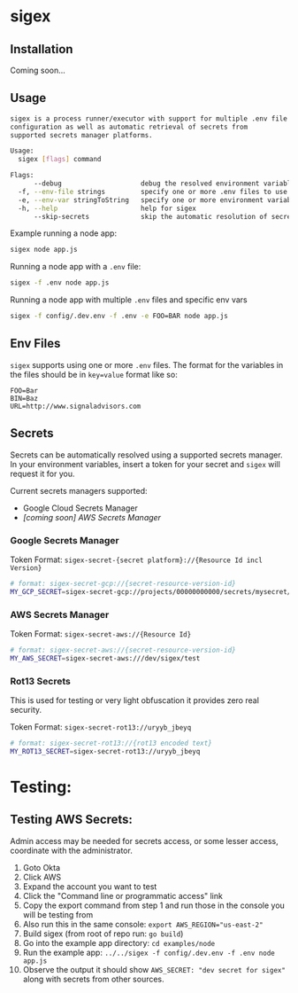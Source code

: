 # sigex

## Installation

Coming soon...

## Usage

```bash
sigex is a process runner/executor with support for multiple .env file
configuration as well as automatic retrieval of secrets from 
supported secrets manager platforms.

Usage:
  sigex [flags] command

Flags:
      --debug                    debug the resolved environment variables
  -f, --env-file strings         specify one or more .env files to use
  -e, --env-var stringToString   specify one or more environment variables to use (ex: -e FOO=bar) (default [])
  -h, --help                     help for sigex
      --skip-secrets             skip the automatic resolution of secret values
```

Example running a node app:

```bash
sigex node app.js
```

Running a node app with a `.env` file:

```bash
sigex -f .env node app.js
```

Running a node app with multiple `.env` files and specific env vars

```bash
sigex -f config/.dev.env -f .env -e FOO=BAR node app.js
```

## Env Files

`sigex` supports using one or more `.env` files. The format for the variables in the files should be in `key=value` format like so:

```text
FOO=Bar
BIN=Baz
URL=http://www.signaladvisors.com
```

## Secrets

Secrets can be automatically resolved using a supported secrets manager. In your environment variables, insert a token for your secret and `sigex` will request it for you.

Current secrets managers supported:

* Google Cloud Secrets Manager
* _[coming soon] AWS Secrets Manager_

### Google Secrets Manager

Token Format: `sigex-secret-{secret platform}://{Resource Id incl Version}`

```bash
# format: sigex-secret-gcp://{secret-resource-version-id}
MY_GCP_SECRET=sigex-secret-gcp://projects/00000000000/secrets/mysecret/versions/latest
```

### AWS Secrets Manager

Token Format: `sigex-secret-aws://{Resource Id}`

```bash
# format: sigex-secret-aws://{secret-resource-version-id}
MY_AWS_SECRET=sigex-secret-aws:///dev/sigex/test
```

### Rot13 Secrets

This is used for testing or very light obfuscation it provides zero real security.

Token Format: `sigex-secret-rot13://uryyb_jbeyq`

```bash
# format: sigex-secret-rot13://{rot13 encoded text}
MY_ROT13_SECRET=sigex-secret-rot13://uryyb_jbeyq
```


# Testing:

## Testing AWS Secrets:

Admin access may be needed for secrets access, or some lesser access, coordinate with the administrator.

1. Goto Okta 
2. Click AWS 
3. Expand the account you want to test 
4. Click the "Command line or programmatic access" link
5. Copy the export command from step 1 and run those in the console you will be testing from
6. Also run this in the same console: `export AWS_REGION="us-east-2"`
7. Build sigex (from root of repo run: `go build`)
8. Go into the example app directory: `cd examples/node`
9. Run the example app: `../../sigex -f config/.dev.env -f .env node app.js`
10. Observe the output it should show `AWS_SECRET: "dev secret for sigex"` along with secrets from other sources.

